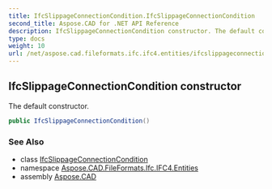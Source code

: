 ```yaml
---
title: IfcSlippageConnectionCondition.IfcSlippageConnectionCondition
second_title: Aspose.CAD for .NET API Reference
description: IfcSlippageConnectionCondition constructor. The default constructor
type: docs
weight: 10
url: /net/aspose.cad.fileformats.ifc.ifc4.entities/ifcslippageconnectioncondition/ifcslippageconnectioncondition/
---
```

## IfcSlippageConnectionCondition constructor

The default constructor.

```csharp
public IfcSlippageConnectionCondition()
```

### See Also

* class [IfcSlippageConnectionCondition](../)
* namespace [Aspose.CAD.FileFormats.Ifc.IFC4.Entities](../../ifcslippageconnectioncondition/)
* assembly [Aspose.CAD](../../../)


